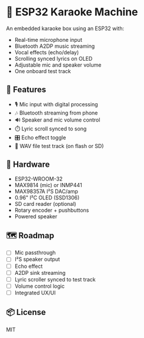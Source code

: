 # 🎤 ESP32 Karaoke Machine

An embedded karaoke box using an ESP32 with:
- Real-time microphone input
- Bluetooth A2DP music streaming
- Vocal effects (echo/delay)
- Scrolling synced lyrics on OLED
- Adjustable mic and speaker volume
- One onboard test track

## 🔧 Features
- 🎙️ Mic input with digital processing
- 🎶 Bluetooth streaming from phone
- 🔊 Speaker and mic volume control
- ⏱️ Lyric scroll synced to song
- 🎛️ Echo effect toggle
- 📁 WAV file test track (on flash or SD)

## 🛒 Hardware
- ESP32-WROOM-32
- MAX9814 (mic) or INMP441
- MAX98357A I²S DAC/amp
- 0.96" I²C OLED (SSD1306)
- SD card reader (optional)
- Rotary encoder + pushbuttons
- Powered speaker

## 🗺️ Roadmap
- [ ] Mic passthrough
- [ ] I²S speaker output
- [ ] Echo effect
- [ ] A2DP sink streaming
- [ ] Lyric scroller synced to test track
- [ ] Volume control logic
- [ ] Integrated UX/UI

## 📦 License
MIT
